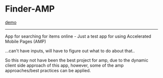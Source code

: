 # Finder-AMP

[demo](http://kyleuhan.com/dev46/)
<hr>
App for searching for items online - Just a test app for using Accelerated Mobile Pages (AMP) 



...can't have inputs, will have to figure out what to do about that..

So this may not have been the best project for amp, due to the dynamic client side approach of this app, however, some of the amp approaches/best practices can be applied.
